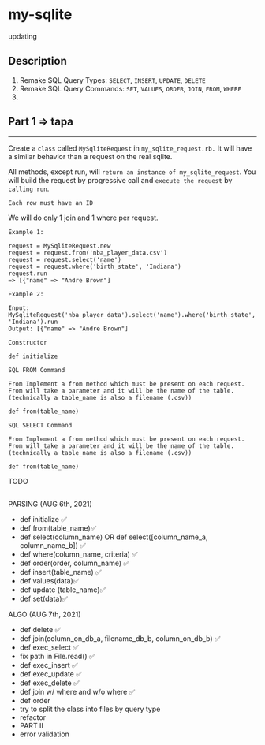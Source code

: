# my-sqlite

updating

## Description

1. Remake SQL Query Types: `SELECT`, `INSERT`, `UPDATE`, `DELETE`
2. Remake SQL Query Commands: `SET`, `VALUES`, `ORDER`, `JOIN`, `FROM`, `WHERE`
3.

## Part 1 => tapa

---

Create a `class` called `MySqliteRequest` in `my_sqlite_request.rb.` It will have a similar behavior than a request on the real sqlite.

All methods, except run, will `return an instance of my_sqlite_request`. You will build the request by progressive call and `execute the request` by `calling run`.

`Each row must have an ID`

We will do only 1 join and 1 where per request.

`Example 1:`

```
request = MySqliteRequest.new
request = request.from('nba_player_data.csv')
request = request.select('name')
request = request.where('birth_state', 'Indiana')
request.run
=> [{"name" => "Andre Brown"]
```

`Example 2:`

```
Input: MySqliteRequest('nba_player_data').select('name').where('birth_state', 'Indiana').run
Output: [{"name" => "Andre Brown"]
```

`Constructor`

```
def initialize
```

`SQL FROM Command`

```
From Implement a from method which must be present on each request. From will take a parameter and it will be the name of the table. (technically a table_name is also a filename (.csv))

def from(table_name)
```

`SQL SELECT Command`

```
From Implement a from method which must be present on each request. From will take a parameter and it will be the name of the table. (technically a table_name is also a filename (.csv))

def from(table_name)
```

TODO </br>

##

PARSING (AUG 6th, 2021)

-   def initialize ✅
-   def from(table_name)✅
-   def select(column_name) OR def select([column_name_a, column_name_b]) ✅
-   def where(column_name, criteria) ✅
-   def order(order, column_name) ✅
-   def insert(table_name) ✅
-   def values(data)✅
-   def update (table_name)✅
-   def set(data)✅

ALGO (AUG 7th, 2021)

-   def delete ✅
-   def join(column_on_db_a, filename_db_b, column_on_db_b) ✅
-   def exec_select ✅
-   fix path in File.read() ✅
-   def exec_insert ✅
-   def exec_update ✅
-   def exec_delete ✅
-   def join w/ where and w/o where ✅
-   def order
-   try to split the class into files by query type
-   refactor
-   PART II
-   error validation
